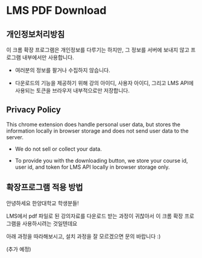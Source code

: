 # LMS PDF Download 

## 개인정보처리방침

이 크롬 확장 프로그램은 개인정보를 다루기는 하지만, 그 정보를 서버에 보내지 않고 프로그램 내부에서만 사용합니다. 

- 여러분의 정보를 팔거나 수집하지 않습니다. 

- 다운로드의 기능을 제공하기 위해 강의 아이디, 사용자 아이디, 그리고 LMS API에 사용되는 토큰을 브라우저 내부적으로만 저장합니다. 

##  Privacy Policy

This chrome extension does handle personal user data, but stores the information locally in browser storage and does not send user data to the server. 

- We do not sell or collect your data.

- To provide you with the downloading button, we store your course id, user id, and token for LMS API locally in browser storage only. 



## 확장프로그램 적용 방법

안녕하세요 한양대학교 학생분들!

LMS에서 pdf 파일로 된 강의자료를 다운로드 받는 과정이 귀찮아서 이 크롬 확장 프로그램을 사용하시려는 것일텐데요

아래 과정을 따라해보시고, 설치 과정을 잘 모르겠으면 문의 바랍니다 :) 

(추가 예정)